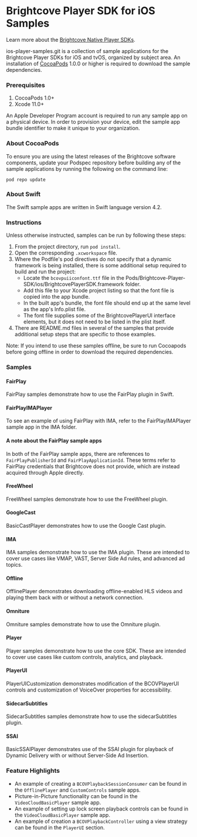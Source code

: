 Brightcove Player SDK for iOS Samples
=====================================

Learn more about the [Brightcove Native Player SDKs](https://sdks.support.brightcove.com/getting-started/brightcove-native-player-sdks.html).

ios-player-samples.git is a collection of sample applications for the Brightcove Player SDKs for iOS and tvOS, organized by subject area. An installation of [CocoaPods][cocoapods] 1.0.0 or higher is required to download the sample dependencies.

### Prerequisites

1. CocoaPods 1.0+
1. Xcode 11.0+

An Apple Developer Program account is required to run any sample app on a physical device. In order to provision your device, edit the sample app bundle identifier to make it unique to your organization.

### About CocoaPods

To ensure you are using the latest releases of the Brightcove software components, update your Podspec repository before building any of the sample applications by running the following on the command line:

```
pod repo update
```

### About Swift

The Swift sample apps are written in Swift language version 4.2.

### Instructions

Unless otherwise instructed, samples can be run by following these steps:

1. From the project directory, run `pod install`.
1. Open the corresponding `.xcworkspace` file.
1. Where the Podfile's pod directives do not specify that a dynamic framework is being installed, there is some additional setup required to build and run the project:
    - Locate the `bcovpuiiconfont.ttf` file in the Pods/Brightcove-Player-SDK/ios/BrightcovePlayerSDK.framework folder.
    - Add this file to your Xcode project listing so that the font file is copied into the app bundle.
    - In the built app's bundle, the font file should end up at the same level as the app's Info.plist file.
    - The font file supplies some of the BrightcovePlayerUI interface elements, but it does not need to be listed in the plist itself.
1. There are README.md files in several of the samples that provide additional setup steps that are specific to those examples.

Note: If you intend to use these samples offline, be sure to run Cocoapods before going offline in order to download the required dependencies.

### Samples

#### FairPlay

FairPlay samples demonstrate how to use the FairPlay plugin in Swift.

#### FairPlayIMAPlayer
To see an example of using FairPlay with IMA, refer to the FairPlayIMAPlayer sample app in the IMA folder.

#### A note about the FairPlay sample apps
In both of the FairPlay sample apps, there are references to `FairPlayPublisherId` and `FairPlayApplicationId`. These terms refer to FairPlay credentials that Brightcove does not provide, which are instead acquired through Apple directly.

#### FreeWheel

FreeWheel samples demonstrate how to use the FreeWheel plugin.

#### GoogleCast

BasicCastPlayer demonstrates how to use the Google Cast plugin.

#### IMA

IMA samples demonstrate how to use the IMA plugin. These are intended to cover use cases like VMAP, VAST, Server Side Ad rules, and advanced ad topics.

#### Offline

OfflinePlayer demonstrates downloading offline-enabled HLS videos and playing them back with or without a network connection.

#### Omniture

Omniture samples demonstrate how to use the Omniture plugin.

#### Player

Player samples demonstrate how to use the core SDK. These are intended to cover use cases like custom controls, analytics, and playback.

#### PlayerUI

PlayerUICustomization demonstrates modification of the BCOVPlayerUI controls and customization of VoiceOver properties for accessibility. 

#### SidecarSubtitles

SidecarSubtitles samples demonstrate how to use the sidecarSubtitles plugin.

#### SSAI

BasicSSAIPlayer demonstrates use of the SSAI plugin for playback of Dynamic Delivery with or without Server-Side Ad Insertion.

### Feature Highlights

- An example of creating a `BCOVPlaybackSessionConsumer` can be found in the `OfflinePlayer` and `CustomControls` sample apps.
- Picture-in-Picture functionality can be found in the `VideoCloudBasicPlayer` sample app. 
- An example of setting up lock screen playback controls can be found in the  `VideoCloudBasicPlayer` sample app.
- An example of creation a `BCOVPlaybackController` using a view strategy can be found in the `PlayerUI` section.

[cocoapods]: http://www.cocoapods.org

